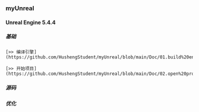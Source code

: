 ### myUnreal

#### Unreal Engine 5.4.4

##### 基础

    [>> 编译引擎](https://github.com/HushengStudent/myUnreal/blob/main/Doc/01.build%20engine/build%20engine.md)

    [>> 开始项目](https://github.com/HushengStudent/myUnreal/blob/main/Doc/02.open%20project/open%20project.md)

##### 源码

##### 优化









